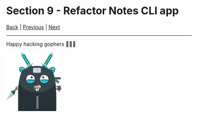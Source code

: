 # Section 9 - Refactor Notes CLI app

[Back](https://github.com/steevehook/udemy-go101) |
[Previous](https://github.com/steevehook/udemy-go101/blob/master/section_7-notes-cli-app-improvements) |
[Next](https://github.com/steevehook/udemy-go101/blob/master/section_8-errors)

---

Happy hacking gophers 🚀🚀🚀

<img src="https://github.com/steevehook/udemy-go101/raw/master/udemy-go101.svg?sanitize=true" width="150px"/>
